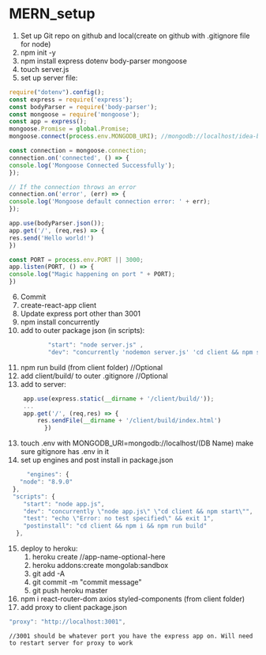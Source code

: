# MERN_setup

1. Set up Git repo on github and local(create on github with .gitignore file for node)
2. npm init -y
3. npm install express dotenv body-parser mongoose
4. touch server.js
5. set up server file:
```javascript
require("dotenv").config();
const express = require('express');
const bodyParser = require('body-parser');
const mongoose = require('mongoose');
const app = express();
mongoose.Promise = global.Promise;
mongoose.connect(process.env.MONGODB_URI); //mongodb://localhost/idea-board

const connection = mongoose.connection;
connection.on('connected', () => {
console.log('Mongoose Connected Successfully');
});

// If the connection throws an error
connection.on('error', (err) => {
console.log('Mongoose default connection error: ' + err);
});

app.use(bodyParser.json());
app.get('/', (req,res) => {
res.send('Hello world!')
})

const PORT = process.env.PORT || 3000;
app.listen(PORT, () => {
console.log("Magic happening on port " + PORT);
})
```
6. Commit
7. create-react-app client
8. Update express port other than 3001
9. npm install concurrently
10.  add to outer package json (in scripts):
```javascript
           "start": "node server.js" ,
		   "dev": "concurrently 'nodemon server.js' 'cd client && npm start'",  
```
11. npm run build (from client folder) //Optional
12. add client/build/ to outer .gitignore //Optional
13. add to server: 
```javascript
    app.use(express.static(__dirname + '/client/build/'));
    ...
    app.get('/', (req,res) => {
		res.sendFile(__dirname + '/client/build/index.html')
	      })
```
13. touch .env with MONGODB_URI=mongodb://localhost/(DB Name) make sure gitignore has .env in it
14. set up engines and post install in package.json
```javascript
     "engines": {
   "node": "8.9.0"
 },
 "scripts": {
    "start": "node app.js",
    "dev": "concurrently \"node app.js\" \"cd client && npm start\"",
    "test": "echo \"Error: no test specified\" && exit 1",
    "postinstall": "cd client && npm i && npm run build"
  },
```
15. deploy to heroku: 
    1. heroku create //app-name-optional-here
    2. heroku addons:create mongolab:sandbox
    3. git add -A
    4. git commit -m "commit message"
    5. git push heroku master
16.  npm i react-router-dom axios styled-components (from client folder)
17.  add proxy to client package.json
```javascript
"proxy": "http://localhost:3001", 
```
    //3001 should be whatever port you have the express app on. Will need to restart server for proxy to work
